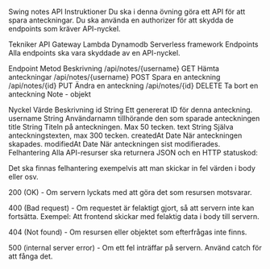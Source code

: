 Swing notes API
Instruktioner
Du ska i denna övning göra ett API för att spara anteckningar. Du ska använda en authorizer för att skydda de endpoints som kräver API-nyckel.

Tekniker
API Gateway
Lambda
Dynamodb
Serverless framework
Endpoints
Alla endpoints ska vara skyddade av en API-nyckel.

Endpoint	Metod	Beskrivning
/api/notes/{username}	GET	Hämta anteckningar
/api/notes/{username}	POST	Spara en anteckning
/api/notes/{id}	PUT	Ändra en anteckning
/api/notes/{id}	DELETE	Ta bort en anteckning
Note - objekt

Nyckel	Värde	Beskrivning
id	String	Ett genererat ID för denna anteckning.
username	String	Användarnamn tillhörande den som sparade anteckningen
title	String	Titeln på anteckningen. Max 50 tecken.
text	String	Själva anteckningstexten, max 300 tecken.
createdAt	Date	När anteckningen skapades.
modifiedAt	Date	När anteckningen sist modifierades.
Felhantering
Alla API-resurser ska returnera JSON och en HTTP statuskod:

Det ska finnas felhantering exempelvis att man skickar in fel värden i body eller osv.

200 (OK) - Om servern lyckats med att göra det som resursen motsvarar.

400 (Bad request) - Om requestet är felaktigt gjort, så att servern inte kan fortsätta. Exempel: Att frontend skickar med felaktig data i body till servern.

404 (Not found) - Om resursen eller objektet som efterfrågas inte finns.

500 (internal server error) - Om ett fel inträffar på servern. Använd catch för att fånga det.